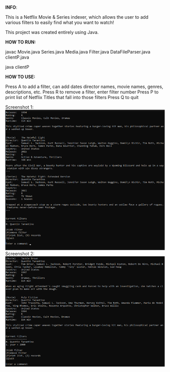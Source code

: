 **INFO**:

This is a Netflix Movie & Series indexer, which allows the user to add various filters to easily find what you want to watch!

This project was created entirely using Java.

**HOW TO RUN:**

javac Movie.java Series.java Media.java Filter.java DataFileParser.java clientP.java

java clientP

**HOW TO USE:**

Press A to add a filter, can add dates director names, movie names, genres, descriptions, etc.
Press R to remove a filter, enter filter number
Press P to print list of Netflix Titles that fall into those filters
Press Q to quit

Screenshot 1:
![alt text](https://github.com/jedlol/Netflix-Index/blob/bde1305ff340ec84b8cf8a1be32a3f53abe9ac44/git_n_sc_1.png?raw=true)
Screenshot 2:
![alt text](https://github.com/jedlol/Netflix-Index/blob/bde1305ff340ec84b8cf8a1be32a3f53abe9ac44/git_n_sc_2.png?raw=true)
